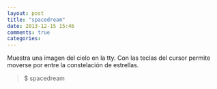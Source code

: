 ```yaml
---
layout: post
title: "spacedream"
date: 2013-12-15 15:46
comments: true
categories: 
---
```

Muestra una imagen del cielo en la tty. Con las teclas del cursor permite moverse por entre la constelación de estrellas.

>$ spacedream

